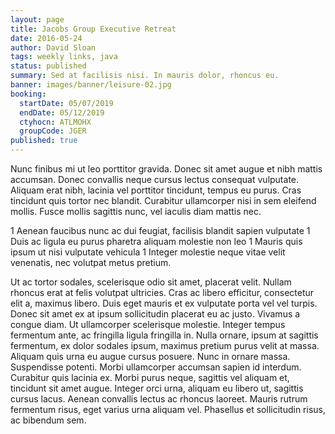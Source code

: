 ```yaml
---
layout: page
title: Jacobs Group Executive Retreat
date: 2016-05-24
author: David Sloan
tags: weekly links, java
status: published
summary: Sed at facilisis nisi. In mauris dolor, rhoncus eu.
banner: images/banner/leisure-02.jpg
booking:
  startDate: 05/07/2019
  endDate: 05/12/2019
  ctyhocn: ATLMOHX
  groupCode: JGER
published: true
---
```

Nunc finibus mi ut leo porttitor gravida. Donec sit amet augue et nibh mattis accumsan. Donec convallis neque cursus lectus consequat vulputate. Aliquam erat nibh, lacinia vel porttitor tincidunt, tempus eu purus. Cras tincidunt quis tortor nec blandit. Curabitur ullamcorper nisi in sem eleifend mollis. Fusce mollis sagittis nunc, vel iaculis diam mattis nec.

1 Aenean faucibus nunc ac dui feugiat, facilisis blandit sapien vulputate
1 Duis ac ligula eu purus pharetra aliquam molestie non leo
1 Mauris quis ipsum ut nisi vulputate vehicula
1 Integer molestie neque vitae velit venenatis, nec volutpat metus pretium.

Ut ac tortor sodales, scelerisque odio sit amet, placerat velit. Nullam rhoncus erat at felis volutpat ultricies. Cras ac libero efficitur, consectetur elit a, maximus libero. Duis eget mauris et ex vulputate porta vel vel turpis. Donec sit amet ex at ipsum sollicitudin placerat eu ac justo. Vivamus a congue diam. Ut ullamcorper scelerisque molestie. Integer tempus fermentum ante, ac fringilla ligula fringilla in. Nulla ornare, ipsum at sagittis fermentum, ex dolor sodales ipsum, maximus pretium purus velit at massa. Aliquam quis urna eu augue cursus posuere. Nunc in ornare massa.
Suspendisse potenti. Morbi ullamcorper accumsan sapien id interdum. Curabitur quis lacinia ex. Morbi purus neque, sagittis vel aliquam et, tincidunt sit amet augue. Integer orci urna, aliquam eu libero ut, sagittis cursus lacus. Aenean convallis lectus ac rhoncus laoreet. Mauris rutrum fermentum risus, eget varius urna aliquam vel. Phasellus et sollicitudin risus, ac bibendum sem.
